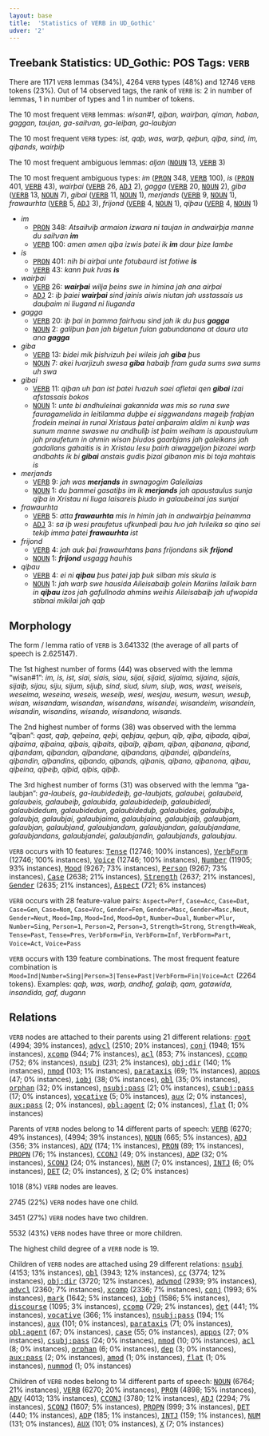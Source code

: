 ```yaml
---
layout: base
title:  'Statistics of VERB in UD_Gothic'
udver: '2'
---
```


## Treebank Statistics: UD_Gothic: POS Tags: `VERB`

There are 1171 `VERB` lemmas (34%), 4264 `VERB` types (48%) and 12746 `VERB` tokens (23%).
Out of 14 observed tags, the rank of `VERB` is: 2 in number of lemmas, 1 in number of types and 1 in number of tokens.

The 10 most frequent `VERB` lemmas: <em>wisan#1, qiþan, wairþan, qiman, haban, gaggan, taujan, ga-saiƕan, ga-leiþan, ga-laubjan</em>

The 10 most frequent `VERB` types:  <em>ist, qaþ, was, warþ, qeþun, qiþa, sind, im, qiþands, wairþiþ</em>

The 10 most frequent ambiguous lemmas: <em>aljan</em> (<tt><a href="got-pos-NOUN.html">NOUN</a></tt> 13, <tt><a href="got-pos-VERB.html">VERB</a></tt> 3)

The 10 most frequent ambiguous types:  <em>im</em> (<tt><a href="got-pos-PRON.html">PRON</a></tt> 348, <tt><a href="got-pos-VERB.html">VERB</a></tt> 100), <em>is</em> (<tt><a href="got-pos-PRON.html">PRON</a></tt> 401, <tt><a href="got-pos-VERB.html">VERB</a></tt> 43), <em>wairþai</em> (<tt><a href="got-pos-VERB.html">VERB</a></tt> 26, <tt><a href="got-pos-ADJ.html">ADJ</a></tt> 2), <em>gagga</em> (<tt><a href="got-pos-VERB.html">VERB</a></tt> 20, <tt><a href="got-pos-NOUN.html">NOUN</a></tt> 2), <em>giba</em> (<tt><a href="got-pos-VERB.html">VERB</a></tt> 13, <tt><a href="got-pos-NOUN.html">NOUN</a></tt> 7), <em>gibai</em> (<tt><a href="got-pos-VERB.html">VERB</a></tt> 11, <tt><a href="got-pos-NOUN.html">NOUN</a></tt> 1), <em>merjands</em> (<tt><a href="got-pos-VERB.html">VERB</a></tt> 9, <tt><a href="got-pos-NOUN.html">NOUN</a></tt> 1), <em>frawaurhta</em> (<tt><a href="got-pos-VERB.html">VERB</a></tt> 5, <tt><a href="got-pos-ADJ.html">ADJ</a></tt> 3), <em>frijond</em> (<tt><a href="got-pos-VERB.html">VERB</a></tt> 4, <tt><a href="got-pos-NOUN.html">NOUN</a></tt> 1), <em>qiþau</em> (<tt><a href="got-pos-VERB.html">VERB</a></tt> 4, <tt><a href="got-pos-NOUN.html">NOUN</a></tt> 1)


* <em>im</em>
  * <tt><a href="got-pos-PRON.html">PRON</a></tt> 348: <em>Atsaiƕiþ armaion izwara ni taujan in andwairþja manne du saiƕan <b>im</b></em>
  * <tt><a href="got-pos-VERB.html">VERB</a></tt> 100: <em>amen amen qiþa izwis þatei ik <b>im</b> daur þize lambe</em>
* <em>is</em>
  * <tt><a href="got-pos-PRON.html">PRON</a></tt> 401: <em>nih bi airþai unte fotubaurd ist fotiwe <b>is</b></em>
  * <tt><a href="got-pos-VERB.html">VERB</a></tt> 43: <em>kann þuk ƕas <b>is</b></em>
* <em>wairþai</em>
  * <tt><a href="got-pos-VERB.html">VERB</a></tt> 26: <em><b>wairþai</b> wilja þeins swe in himina jah ana airþai</em>
  * <tt><a href="got-pos-ADJ.html">ADJ</a></tt> 2: <em>iþ þaiei <b>wairþai</b> sind jainis aiwis niutan jah usstassais us dauþaim ni liugand ni liuganda</em>
* <em>gagga</em>
  * <tt><a href="got-pos-VERB.html">VERB</a></tt> 20: <em>iþ þai in þamma fairƕau sind jah ik du þus <b>gagga</b></em>
  * <tt><a href="got-pos-NOUN.html">NOUN</a></tt> 2: <em>galiþun þan jah bigetun fulan gabundanana at daura uta ana <b>gagga</b></em>
* <em>giba</em>
  * <tt><a href="got-pos-VERB.html">VERB</a></tt> 13: <em>bidei mik þisƕizuh þei wileis jah <b>giba</b> þus</em>
  * <tt><a href="got-pos-NOUN.html">NOUN</a></tt> 7: <em>akei ƕarjizuh swesa <b>giba</b> habaiþ fram guda sums swa sums uh swa</em>
* <em>gibai</em>
  * <tt><a href="got-pos-VERB.html">VERB</a></tt> 11: <em>qiþan uh þan ist þatei ƕazuh saei afletai qen <b>gibai</b> izai afstassais bokos</em>
  * <tt><a href="got-pos-NOUN.html">NOUN</a></tt> 1: <em>unte bi andhuleinai gakannida was mis so runa swe fauragamelida in leitilamma duþþe ei siggwandans mageiþ fraþjan frodein meinai in runai Xristaus þatei anþaraim aldim ni kunþ was sunum manne swaswe nu andhuliþ ist þaim weiham is apaustaulum jah praufetum in ahmin wisan þiudos gaarbjans jah galeikans jah gadailans gahaitis is in Xristau Iesu þairh aiwaggeljon þizozei warþ andbahts ik bi <b>gibai</b> anstais gudis þizai gibanon mis bi toja mahtais is</em>
* <em>merjands</em>
  * <tt><a href="got-pos-VERB.html">VERB</a></tt> 9: <em>jah was <b>merjands</b> in swnagogim Galeilaias</em>
  * <tt><a href="got-pos-NOUN.html">NOUN</a></tt> 1: <em>du þammei gasatiþs im ik <b>merjands</b> jah apaustaulus sunja qiþa in Xristau ni liuga laisareis þiudo in galaubeinai jas sunjai</em>
* <em>frawaurhta</em>
  * <tt><a href="got-pos-VERB.html">VERB</a></tt> 5: <em>atta <b>frawaurhta</b> mis in himin jah in andwairþja þeinamma</em>
  * <tt><a href="got-pos-ADJ.html">ADJ</a></tt> 3: <em>sa iþ wesi praufetus ufkunþedi þau ƕo jah ƕileika so qino sei tekiþ imma þatei <b>frawaurhta</b> ist</em>
* <em>frijond</em>
  * <tt><a href="got-pos-VERB.html">VERB</a></tt> 4: <em>jah auk þai frawaurhtans þans frijondans sik <b>frijond</b></em>
  * <tt><a href="got-pos-NOUN.html">NOUN</a></tt> 1: <em><b>frijond</b> usgagg hauhis</em>
* <em>qiþau</em>
  * <tt><a href="got-pos-VERB.html">VERB</a></tt> 4: <em>ei ni <b>qiþau</b> þus þatei jaþ þuk silban mis skula is</em>
  * <tt><a href="got-pos-NOUN.html">NOUN</a></tt> 1: <em>jah warþ swe hausida Aileisabaiþ golein Mariins lailaik barn in <b>qiþau</b> izos jah gafullnoda ahmins weihis Aileisabaiþ jah ufwopida stibnai mikilai jah qaþ</em>

## Morphology

The form / lemma ratio of `VERB` is 3.641332 (the average of all parts of speech is 2.625147).

The 1st highest number of forms (44) was observed with the lemma “wisan#1”: <em>im, is, ist, siai, siais, siau, sijai, sijaid, sijaima, sijaina, sijais, sijaiþ, sijau, siju, sijum, sijuþ, sind, siud, sium, siuþ, was, wast, weiseis, weseima, weseina, weseis, weseiþ, wesi, wesjau, wesum, wesun, wesuþ, wisan, wisandam, wisandan, wisandans, wisandei, wisandeim, wisandein, wisandin, wisandins, wisando, wisandona, wisands</em>.

The 2nd highest number of forms (38) was observed with the lemma “qiþan”: <em>qast, qaþ, qeþeina, qeþi, qeþjau, qeþun, qiþ, qiþa, qiþada, qiþai, qiþaima, qiþaina, qiþais, qiþaits, qiþaiþ, qiþam, qiþan, qiþanana, qiþand, qiþandam, qiþandan, qiþandane, qiþandans, qiþandei, qiþandeins, qiþandin, qiþandins, qiþando, qiþands, qiþanis, qiþano, qiþanona, qiþau, qiþeina, qiþeiþ, qiþid, qiþis, qiþiþ</em>.

The 3rd highest number of forms (31) was observed with the lemma “ga-laubjan”: <em>ga-laubeis, ga-laubidedeiþ, ga-laubjats, galaubei, galaubeid, galaubeis, galaubeiþ, galaubida, galaubidedeiþ, galaubidedi, galaubidedum, galaubidedun, galaubideduþ, galaubides, galaubiþs, galaubja, galaubjai, galaubjaima, galaubjaina, galaubjaiþ, galaubjam, galaubjan, galaubjand, galaubjandam, galaubjandan, galaubjandane, galaubjandans, galaubjandei, galaubjandin, galaubjands, galaubjau</em>.

`VERB` occurs with 10 features: <tt><a href="got-feat-Tense.html">Tense</a></tt> (12746; 100% instances), <tt><a href="got-feat-VerbForm.html">VerbForm</a></tt> (12746; 100% instances), <tt><a href="got-feat-Voice.html">Voice</a></tt> (12746; 100% instances), <tt><a href="got-feat-Number.html">Number</a></tt> (11905; 93% instances), <tt><a href="got-feat-Mood.html">Mood</a></tt> (9267; 73% instances), <tt><a href="got-feat-Person.html">Person</a></tt> (9267; 73% instances), <tt><a href="got-feat-Case.html">Case</a></tt> (2638; 21% instances), <tt><a href="got-feat-Strength.html">Strength</a></tt> (2637; 21% instances), <tt><a href="got-feat-Gender.html">Gender</a></tt> (2635; 21% instances), <tt><a href="got-feat-Aspect.html">Aspect</a></tt> (721; 6% instances)

`VERB` occurs with 28 feature-value pairs: `Aspect=Perf`, `Case=Acc`, `Case=Dat`, `Case=Gen`, `Case=Nom`, `Case=Voc`, `Gender=Fem`, `Gender=Masc`, `Gender=Masc,Neut`, `Gender=Neut`, `Mood=Imp`, `Mood=Ind`, `Mood=Opt`, `Number=Dual`, `Number=Plur`, `Number=Sing`, `Person=1`, `Person=2`, `Person=3`, `Strength=Strong`, `Strength=Weak`, `Tense=Past`, `Tense=Pres`, `VerbForm=Fin`, `VerbForm=Inf`, `VerbForm=Part`, `Voice=Act`, `Voice=Pass`

`VERB` occurs with 139 feature combinations.
The most frequent feature combination is `Mood=Ind|Number=Sing|Person=3|Tense=Past|VerbForm=Fin|Voice=Act` (2264 tokens).
Examples: <em>qaþ, was, warþ, andhof, galaiþ, qam, gatawida, insandida, gaf, dugann</em>


## Relations

`VERB` nodes are attached to their parents using 21 different relations: <tt><a href="got-dep-root.html">root</a></tt> (4994; 39% instances), <tt><a href="got-dep-advcl.html">advcl</a></tt> (2510; 20% instances), <tt><a href="got-dep-conj.html">conj</a></tt> (1948; 15% instances), <tt><a href="got-dep-xcomp.html">xcomp</a></tt> (944; 7% instances), <tt><a href="got-dep-acl.html">acl</a></tt> (853; 7% instances), <tt><a href="got-dep-ccomp.html">ccomp</a></tt> (752; 6% instances), <tt><a href="got-dep-nsubj.html">nsubj</a></tt> (231; 2% instances), <tt><a href="got-dep-obj-dir.html">obj:dir</a></tt> (140; 1% instances), <tt><a href="got-dep-nmod.html">nmod</a></tt> (103; 1% instances), <tt><a href="got-dep-parataxis.html">parataxis</a></tt> (69; 1% instances), <tt><a href="got-dep-appos.html">appos</a></tt> (47; 0% instances), <tt><a href="got-dep-iobj.html">iobj</a></tt> (38; 0% instances), <tt><a href="got-dep-obl.html">obl</a></tt> (35; 0% instances), <tt><a href="got-dep-orphan.html">orphan</a></tt> (32; 0% instances), <tt><a href="got-dep-nsubj-pass.html">nsubj:pass</a></tt> (21; 0% instances), <tt><a href="got-dep-csubj-pass.html">csubj:pass</a></tt> (17; 0% instances), <tt><a href="got-dep-vocative.html">vocative</a></tt> (5; 0% instances), <tt><a href="got-dep-aux.html">aux</a></tt> (2; 0% instances), <tt><a href="got-dep-aux-pass.html">aux:pass</a></tt> (2; 0% instances), <tt><a href="got-dep-obl-agent.html">obl:agent</a></tt> (2; 0% instances), <tt><a href="got-dep-flat.html">flat</a></tt> (1; 0% instances)

Parents of `VERB` nodes belong to 14 different parts of speech: <tt><a href="got-pos-VERB.html">VERB</a></tt> (6270; 49% instances),  (4994; 39% instances), <tt><a href="got-pos-NOUN.html">NOUN</a></tt> (665; 5% instances), <tt><a href="got-pos-ADJ.html">ADJ</a></tt> (356; 3% instances), <tt><a href="got-pos-ADV.html">ADV</a></tt> (174; 1% instances), <tt><a href="got-pos-PRON.html">PRON</a></tt> (89; 1% instances), <tt><a href="got-pos-PROPN.html">PROPN</a></tt> (76; 1% instances), <tt><a href="got-pos-CCONJ.html">CCONJ</a></tt> (49; 0% instances), <tt><a href="got-pos-ADP.html">ADP</a></tt> (32; 0% instances), <tt><a href="got-pos-SCONJ.html">SCONJ</a></tt> (24; 0% instances), <tt><a href="got-pos-NUM.html">NUM</a></tt> (7; 0% instances), <tt><a href="got-pos-INTJ.html">INTJ</a></tt> (6; 0% instances), <tt><a href="got-pos-DET.html">DET</a></tt> (2; 0% instances), <tt><a href="got-pos-X.html">X</a></tt> (2; 0% instances)

1018 (8%) `VERB` nodes are leaves.

2745 (22%) `VERB` nodes have one child.

3451 (27%) `VERB` nodes have two children.

5532 (43%) `VERB` nodes have three or more children.

The highest child degree of a `VERB` node is 19.

Children of `VERB` nodes are attached using 29 different relations: <tt><a href="got-dep-nsubj.html">nsubj</a></tt> (4153; 13% instances), <tt><a href="got-dep-obl.html">obl</a></tt> (3943; 12% instances), <tt><a href="got-dep-cc.html">cc</a></tt> (3774; 12% instances), <tt><a href="got-dep-obj-dir.html">obj:dir</a></tt> (3720; 12% instances), <tt><a href="got-dep-advmod.html">advmod</a></tt> (2939; 9% instances), <tt><a href="got-dep-advcl.html">advcl</a></tt> (2360; 7% instances), <tt><a href="got-dep-xcomp.html">xcomp</a></tt> (2336; 7% instances), <tt><a href="got-dep-conj.html">conj</a></tt> (1993; 6% instances), <tt><a href="got-dep-mark.html">mark</a></tt> (1642; 5% instances), <tt><a href="got-dep-iobj.html">iobj</a></tt> (1586; 5% instances), <tt><a href="got-dep-discourse.html">discourse</a></tt> (1095; 3% instances), <tt><a href="got-dep-ccomp.html">ccomp</a></tt> (729; 2% instances), <tt><a href="got-dep-det.html">det</a></tt> (441; 1% instances), <tt><a href="got-dep-vocative.html">vocative</a></tt> (366; 1% instances), <tt><a href="got-dep-nsubj-pass.html">nsubj:pass</a></tt> (194; 1% instances), <tt><a href="got-dep-aux.html">aux</a></tt> (101; 0% instances), <tt><a href="got-dep-parataxis.html">parataxis</a></tt> (71; 0% instances), <tt><a href="got-dep-obl-agent.html">obl:agent</a></tt> (67; 0% instances), <tt><a href="got-dep-case.html">case</a></tt> (55; 0% instances), <tt><a href="got-dep-appos.html">appos</a></tt> (27; 0% instances), <tt><a href="got-dep-csubj-pass.html">csubj:pass</a></tt> (24; 0% instances), <tt><a href="got-dep-nmod.html">nmod</a></tt> (10; 0% instances), <tt><a href="got-dep-acl.html">acl</a></tt> (8; 0% instances), <tt><a href="got-dep-orphan.html">orphan</a></tt> (6; 0% instances), <tt><a href="got-dep-dep.html">dep</a></tt> (3; 0% instances), <tt><a href="got-dep-aux-pass.html">aux:pass</a></tt> (2; 0% instances), <tt><a href="got-dep-amod.html">amod</a></tt> (1; 0% instances), <tt><a href="got-dep-flat.html">flat</a></tt> (1; 0% instances), <tt><a href="got-dep-nummod.html">nummod</a></tt> (1; 0% instances)

Children of `VERB` nodes belong to 14 different parts of speech: <tt><a href="got-pos-NOUN.html">NOUN</a></tt> (6764; 21% instances), <tt><a href="got-pos-VERB.html">VERB</a></tt> (6270; 20% instances), <tt><a href="got-pos-PRON.html">PRON</a></tt> (4898; 15% instances), <tt><a href="got-pos-ADV.html">ADV</a></tt> (4013; 13% instances), <tt><a href="got-pos-CCONJ.html">CCONJ</a></tt> (3780; 12% instances), <tt><a href="got-pos-ADJ.html">ADJ</a></tt> (2294; 7% instances), <tt><a href="got-pos-SCONJ.html">SCONJ</a></tt> (1607; 5% instances), <tt><a href="got-pos-PROPN.html">PROPN</a></tt> (999; 3% instances), <tt><a href="got-pos-DET.html">DET</a></tt> (440; 1% instances), <tt><a href="got-pos-ADP.html">ADP</a></tt> (185; 1% instances), <tt><a href="got-pos-INTJ.html">INTJ</a></tt> (159; 1% instances), <tt><a href="got-pos-NUM.html">NUM</a></tt> (131; 0% instances), <tt><a href="got-pos-AUX.html">AUX</a></tt> (101; 0% instances), <tt><a href="got-pos-X.html">X</a></tt> (7; 0% instances)

